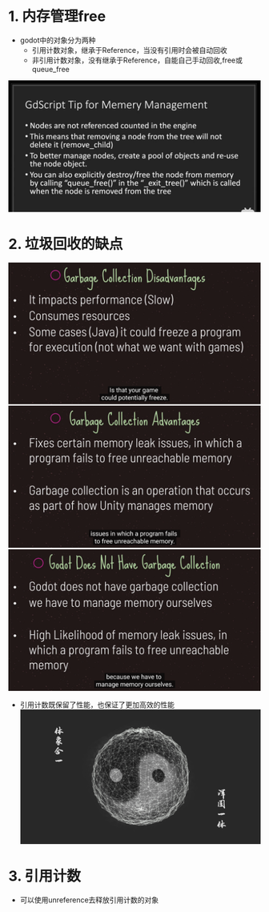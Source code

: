 # 1. 内存管理free

- godot中的对象分为两种
    - 引用计数对象，继承于Reference，当没有引用时会被自动回收
    - 非引用计数对象，没有继承于Reference，自能自己手动回收,free或queue_free

![Image text](image/gc.JPG)

# 2. 垃圾回收的缺点

![Image text](image/gc1.png)
![Image text](image/gc2.png)
![Image text](image/gc3.png)

- 引用计数既保留了性能，也保证了更加高效的性能
  ![Image text](image/太极.png)

# 3. 引用计数

- 可以使用unreference去释放引用计数的对象
